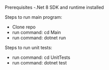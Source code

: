Prerequisites
-.Net 8 SDK and runtime installed


Steps to run main program:
- Clone repo
- run command: cd Main
- run command: dotnet run

Steps to run unit tests:
- run command: cd UnitTests
- run command: dotnet test
